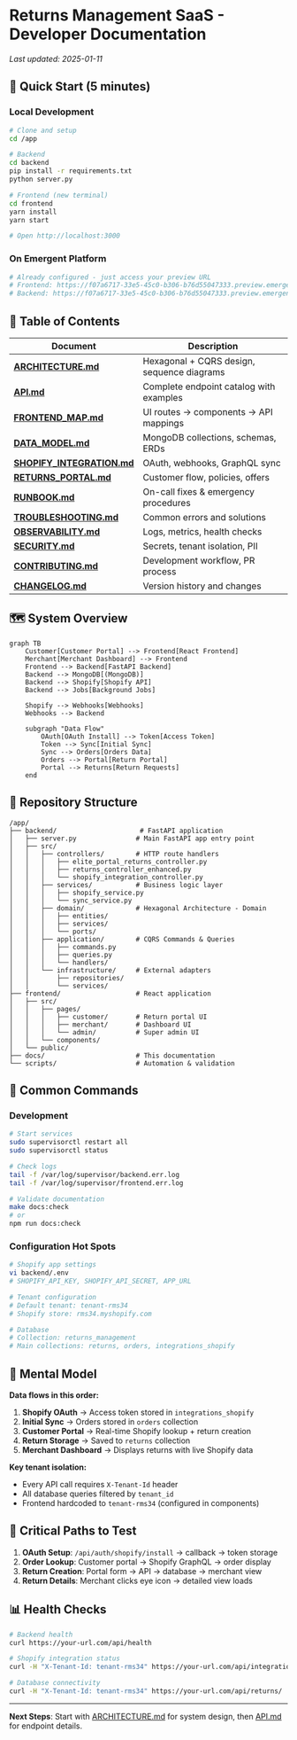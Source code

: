 # Returns Management SaaS - Developer Documentation

*Last updated: 2025-01-11*

## 🚀 Quick Start (5 minutes)

### Local Development
```bash
# Clone and setup
cd /app

# Backend
cd backend
pip install -r requirements.txt
python server.py

# Frontend (new terminal)
cd frontend
yarn install
yarn start

# Open http://localhost:3000
```

### On Emergent Platform
```bash
# Already configured - just access your preview URL
# Frontend: https://f07a6717-33e5-45c0-b306-b76d55047333.preview.emergentagent.com
# Backend: https://f07a6717-33e5-45c0-b306-b76d55047333.preview.emergentagent.com/api
```

## 📖 Table of Contents

| Document | Description |
|----------|-------------|
| [**ARCHITECTURE.md**](./ARCHITECTURE.md) | Hexagonal + CQRS design, sequence diagrams |
| [**API.md**](./API.md) | Complete endpoint catalog with examples |
| [**FRONTEND_MAP.md**](./FRONTEND_MAP.md) | UI routes → components → API mappings |
| [**DATA_MODEL.md**](./DATA_MODEL.md) | MongoDB collections, schemas, ERDs |
| [**SHOPIFY_INTEGRATION.md**](./SHOPIFY_INTEGRATION.md) | OAuth, webhooks, GraphQL sync |
| [**RETURNS_PORTAL.md**](./RETURNS_PORTAL.md) | Customer flow, policies, offers |
| [**RUNBOOK.md**](./RUNBOOK.md) | On-call fixes & emergency procedures |
| [**TROUBLESHOOTING.md**](./TROUBLESHOOTING.md) | Common errors and solutions |
| [**OBSERVABILITY.md**](./OBSERVABILITY.md) | Logs, metrics, health checks |
| [**SECURITY.md**](./SECURITY.md) | Secrets, tenant isolation, PII |
| [**CONTRIBUTING.md**](./CONTRIBUTING.md) | Development workflow, PR process |
| [**CHANGELOG.md**](./CHANGELOG.md) | Version history and changes |

## 🗺️ System Overview

```mermaid
graph TB
    Customer[Customer Portal] --> Frontend[React Frontend]
    Merchant[Merchant Dashboard] --> Frontend
    Frontend --> Backend[FastAPI Backend]
    Backend --> MongoDB[(MongoDB)]
    Backend --> Shopify[Shopify API]
    Backend --> Jobs[Background Jobs]
    
    Shopify --> Webhooks[Webhooks]
    Webhooks --> Backend
    
    subgraph "Data Flow"
        OAuth[OAuth Install] --> Token[Access Token]
        Token --> Sync[Initial Sync]
        Sync --> Orders[Orders Data]
        Orders --> Portal[Return Portal]
        Portal --> Returns[Return Requests]
    end
```

## 📁 Repository Structure

```
/app/
├── backend/                     # FastAPI application
│   ├── server.py               # Main FastAPI app entry point
│   ├── src/
│   │   ├── controllers/        # HTTP route handlers
│   │   │   ├── elite_portal_returns_controller.py
│   │   │   ├── returns_controller_enhanced.py
│   │   │   └── shopify_integration_controller.py
│   │   ├── services/           # Business logic layer
│   │   │   ├── shopify_service.py
│   │   │   └── sync_service.py
│   │   ├── domain/             # Hexagonal Architecture - Domain
│   │   │   ├── entities/
│   │   │   ├── services/
│   │   │   └── ports/
│   │   ├── application/        # CQRS Commands & Queries
│   │   │   ├── commands.py
│   │   │   ├── queries.py
│   │   │   └── handlers/
│   │   └── infrastructure/     # External adapters
│   │       ├── repositories/
│   │       └── services/
├── frontend/                   # React application
│   ├── src/
│   │   ├── pages/
│   │   │   ├── customer/       # Return portal UI
│   │   │   ├── merchant/       # Dashboard UI
│   │   │   └── admin/          # Super admin UI
│   │   └── components/
│   └── public/
├── docs/                       # This documentation
└── scripts/                    # Automation & validation
```

## 🔧 Common Commands

### Development
```bash
# Start services
sudo supervisorctl restart all
sudo supervisorctl status

# Check logs
tail -f /var/log/supervisor/backend.err.log
tail -f /var/log/supervisor/frontend.err.log

# Validate documentation
make docs:check
# or
npm run docs:check
```

### Configuration Hot Spots
```bash
# Shopify app settings
vi backend/.env
# SHOPIFY_API_KEY, SHOPIFY_API_SECRET, APP_URL

# Tenant configuration
# Default tenant: tenant-rms34
# Shopify store: rms34.myshopify.com

# Database
# Collection: returns_management
# Main collections: returns, orders, integrations_shopify
```

## 🎯 Mental Model

**Data flows in this order:**
1. **Shopify OAuth** → Access token stored in `integrations_shopify`
2. **Initial Sync** → Orders stored in `orders` collection
3. **Customer Portal** → Real-time Shopify lookup + return creation
4. **Return Storage** → Saved to `returns` collection
5. **Merchant Dashboard** → Displays returns with live Shopify data

**Key tenant isolation:**
- Every API call requires `X-Tenant-Id` header
- All database queries filtered by `tenant_id`
- Frontend hardcoded to `tenant-rms34` (configured in components)

## 🚨 Critical Paths to Test

1. **OAuth Setup**: `/api/auth/shopify/install` → callback → token storage
2. **Order Lookup**: Customer portal → Shopify GraphQL → order display
3. **Return Creation**: Portal form → API → database → merchant view
4. **Return Details**: Merchant clicks eye icon → detailed view loads

## 📊 Health Checks

```bash
# Backend health
curl https://your-url.com/api/health

# Shopify integration status
curl -H "X-Tenant-Id: tenant-rms34" https://your-url.com/api/integrations/shopify/status

# Database connectivity
curl -H "X-Tenant-Id: tenant-rms34" https://your-url.com/api/returns/
```

---

**Next Steps**: Start with [ARCHITECTURE.md](./ARCHITECTURE.md) for system design, then [API.md](./API.md) for endpoint details.